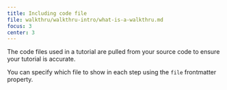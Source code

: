 ```yaml
---
title: Including code file
file: walkthru/walkthru-intro/what-is-a-walkthru.md
focus: 3
center: 3
---
```


The code files used in a tutorial are pulled from your source code to ensure your tutorial is accurate. 

You can specify which file to show in each step using the `file` frontmatter property.
